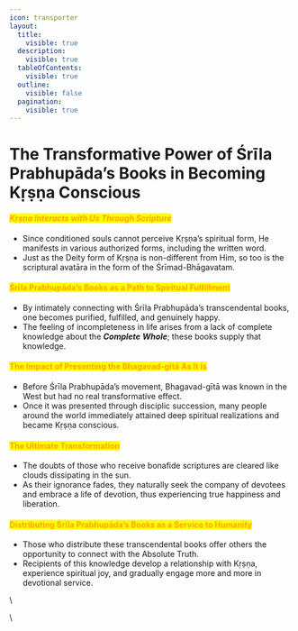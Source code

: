 ```yaml
---
icon: transporter
layout:
  title:
    visible: true
  description:
    visible: true
  tableOfContents:
    visible: true
  outline:
    visible: false
  pagination:
    visible: true
---
```


# The Transformative Power of Śrīla Prabhupāda’s Books in Becoming Kṛṣṇa Conscious

#### _<mark style="color:orange;">Kṛṣṇa Interacts with Us Through Scripture</mark>_

* Since conditioned souls cannot perceive Kṛṣṇa’s spiritual form, He manifests in various authorized forms, including the written word.
* Just as the Deity form of Kṛṣṇa is non-different from Him, so too is the scriptural avatāra in the form of the Śrīmad-Bhāgavatam.

#### <mark style="color:orange;">Śrīla Prabhupāda’s Books as a Path to Spiritual Fulfillment</mark>

* By intimately connecting with Śrīla Prabhupāda’s transcendental books, one becomes purified, fulfilled, and genuinely happy.
* The feeling of incompleteness in life arises from a lack of complete knowledge about the _**Complete**_ _**Whole**_; these books supply that knowledge.

#### <mark style="color:orange;">The Impact of Presenting the Bhagavad-gītā As It Is</mark>

* Before Śrīla Prabhupāda’s movement, Bhagavad-gītā was known in the West but had no real transformative effect.
* Once it was presented through disciplic succession, many people around the world immediately attained deep spiritual realizations and became Kṛṣṇa conscious.

#### <mark style="color:orange;">The Ultimate Transformation</mark>

* The doubts of those who receive bonafide scriptures are cleared like clouds dissipating in the sun.
* As their ignorance fades, they naturally seek the company of devotees and embrace a life of devotion, thus experiencing true happiness and liberation.

#### <mark style="color:orange;">Distributing Śrīla Prabhupāda’s Books as a Service to Humanity</mark>

* Those who distribute these transcendental books offer others the opportunity to connect with the Absolute Truth.
* Recipients of this knowledge develop a relationship with Kṛṣṇa, experience spiritual joy, and gradually engage more and more in devotional service.

\


\
